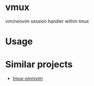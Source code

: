 # vmux
vim/neovim session handler within tmux

# Usage



# Similar projects

* [tmux-omnivim](https://github.com/andy-lang/tmux-omnivim)
